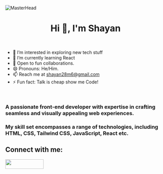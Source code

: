 ![MasterHead](header.gif)
<br>
<h1 align="center">Hi 👋, I'm Shayan</h1>
<br>


- 👀 I’m interested in exploring new tech stuff
- 🌱 I’m currently learning React
- 💞️ Open to fun collaborations.
- 😄 Pronouns: He/Him.
- 📫 Reach me at shayan28m6@gmail.com</a>
- ⚡ Fun fact: Talk is cheap show me Code!

<br>

### A passionate front-end developer with expertise in crafting seamless and visually appealing web experiences.
### My skill set encompasses a range of technologies, including HTML, CSS, Tailwind CSS, JavaScript, React etc.

## Connect with me:
<p align="left">
<a href="https://linkedin.com/in/ms-programmers/" target="blank"><img align="center" src="https://www.edigitalagency.com.au/wp-content/uploads/Linkedin-logo-png.png" height="30" width="120" /></a>

</p>




<br><br>
